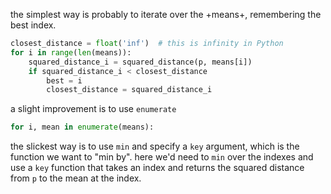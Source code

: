 the simplest way is probably to iterate over the +means+, remembering the best index.

```python
closest_distance = float('inf')  # this is infinity in Python
for i in range(len(means)):
    squared_distance_i = squared_distance(p, means[i])
    if squared_distance_i < closest_distance
        best = i
        closest_distance = squared_distance_i
```

a slight improvement is to use `enumerate`

```python
for i, mean in enumerate(means):
```

the slickest way is to use `min` and specify a `key` argument, which is
the function we want to "min by".  here we'd need to `min` over the indexes
and use a `key` function that takes an index and returns the squared distance
from `p` to the mean at the index.
